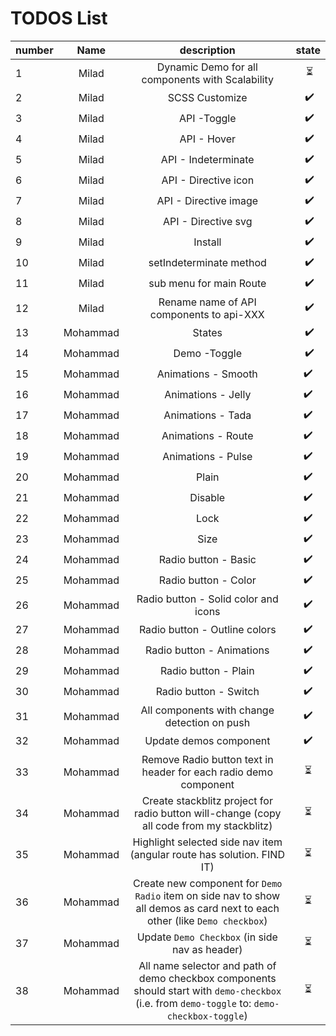 # TODOS List


| number | Name |                                           description                                      | state
| ------ |:-----------:|:-----------:| :-----------------------------------------------------------------------------------------:|
|    1   |  Milad      |  Dynamic Demo for all components with Scalability                                           |️️ ⏳ 
|    2   |  Milad      |  SCSS Customize                                                                             |️️ ✔️
|    3   |  Milad      |  API -Toggle                                                                                |️️ ✔️
|    4   |  Milad      |  API - Hover                                                                                |️️ ✔️
|    5   |  Milad      |  API - Indeterminate                                                                        |️️ ✔️ 
|    6   |  Milad      |  API - Directive icon                                                                       |️️ ✔️
|    7   |  Milad      |  API - Directive image                                                                      |️️ ✔️
|    8   |  Milad      |  API - Directive svg                                                                        |️️ ✔️
|    9   |  Milad      |  Install                                                                                    |️️ ✔️
|    10  |  Milad      |  setIndeterminate method                                                                    |️️ ✔️
|    11  |  Milad      |  sub menu for main Route                                                                    |️️ ✔️
|    12  |  Milad      |  Rename name of API components to api-XXX                                                   |️️ ✔️
|    13  |  Mohammad   |  States                                                                                     |️️ ✔️ 
|    14  |  Mohammad   |  Demo -Toggle                                                                               |️️ ✔️ 
|    15  |  Mohammad   |  Animations - Smooth                                                                        | ✔️
|    16  |  Mohammad   |  Animations - Jelly                                                                         | ✔️
|    17  |  Mohammad   |  Animations - Tada                                                                          | ✔️
|    18  |  Mohammad   |  Animations - Route                                                                         | ✔️
|    19  |  Mohammad   |  Animations - Pulse                                                                         | ✔️
|    20  |  Mohammad   |  Plain                                                                                      | ✔️
|    21  |  Mohammad   |  Disable                                                                                    | ✔️
|    22  |  Mohammad   |  Lock                                                                                       | ✔️
|    23  |  Mohammad   |  Size                                                                                       | ✔️
|    24  |  Mohammad   |  Radio button - Basic                                                                       | ✔️
|    25  |  Mohammad   |  Radio button - Color                                                                       | ✔️
|    26  |  Mohammad   |  Radio button - Solid color and icons                                                       | ✔️
|    27  |  Mohammad   |  Radio button - Outline colors                                                              | ✔️
|    28  |  Mohammad   |  Radio button - Animations                                                                  | ✔️
|    29  |  Mohammad   |  Radio button - Plain                                                                       | ✔️
|    30  |  Mohammad   |  Radio button - Switch                                                                      | ✔️
|    31  |  Mohammad   |  All components with change detection on push                                               | ✔️
|    32  |  Mohammad   |  Update demos component                                                                     | ✔️
|    33  |  Mohammad   |  Remove Radio button text in header for each radio demo component                           | ⏳
|    34  |  Mohammad   |  Create stackblitz project for radio button will-change (copy all code from my stackblitz)    | ⏳
|    35  |  Mohammad   |  Highlight selected side nav item (angular route has solution. FIND IT)                     | ⏳
|    36  |  Mohammad   |  Create new component for `Demo Radio` item on side nav to show all demos as card next to each other (like `Demo checkbox`)    | ⏳
|    37  |  Mohammad   |  Update `Demo Checkbox` (in side nav as header)                                             | ⏳
|    38  |  Mohammad   |  All name selector and path of demo checkbox components should start with `demo-checkbox` (i.e. from `demo-toggle` to: `demo-checkbox-toggle`) | ⏳

